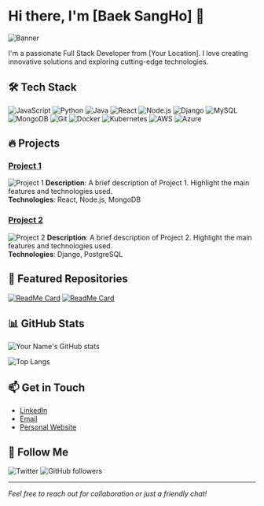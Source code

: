 # Hi there, I'm [Baek SangHo] 👋

![Banner](https://your-image-url.com/banner.png)

I'm a passionate Full Stack Developer from [Your Location]. I love creating innovative solutions and exploring cutting-edge technologies.

## 🛠️ Tech Stack

![JavaScript](https://img.shields.io/badge/-JavaScript-F7DF1E?style=flat-square&logo=javascript&logoColor=black)
![Python](https://img.shields.io/badge/-Python-3776AB?style=flat-square&logo=python&logoColor=white)
![Java](https://img.shields.io/badge/-Java-007396?style=flat-square&logo=java&logoColor=white)
![React](https://img.shields.io/badge/-React-61DAFB?style=flat-square&logo=react&logoColor=black)
![Node.js](https://img.shields.io/badge/-Node.js-339933?style=flat-square&logo=node.js&logoColor=white)
![Django](https://img.shields.io/badge/-Django-092E20?style=flat-square&logo=django&logoColor=white)
![MySQL](https://img.shields.io/badge/-MySQL-4479A1?style=flat-square&logo=mysql&logoColor=white)
![MongoDB](https://img.shields.io/badge/-MongoDB-47A248?style=flat-square&logo=mongodb&logoColor=white)
![Git](https://img.shields.io/badge/-Git-F05032?style=flat-square&logo=git&logoColor=white)
![Docker](https://img.shields.io/badge/-Docker-2496ED?style=flat-square&logo=docker&logoColor=white)
![Kubernetes](https://img.shields.io/badge/-Kubernetes-326CE5?style=flat-square&logo=kubernetes&logoColor=white)
![AWS](https://img.shields.io/badge/-AWS-232F3E?style=flat-square&logo=amazon-aws&logoColor=white)
![Azure](https://img.shields.io/badge/-Azure-0078D4?style=flat-square&logo=microsoft-azure&logoColor=white)

## 🔥 Projects

### [Project 1](https://github.com/yourusername/project1)
![Project 1](https://your-image-url.com/project1.png)
**Description**: A brief description of Project 1. Highlight the main features and technologies used.  
**Technologies**: React, Node.js, MongoDB

### [Project 2](https://github.com/yourusername/project2)
![Project 2](https://your-image-url.com/project2.png)
**Description**: A brief description of Project 2. Highlight the main features and technologies used.  
**Technologies**: Django, PostgreSQL

## 🌟 Featured Repositories

[![ReadMe Card](https://github-readme-stats.vercel.app/api/pin/?username=yourusername&repo=project1&theme=radical)](https://github.com/yourusername/project1)
[![ReadMe Card](https://github-readme-stats.vercel.app/api/pin/?username=yourusername&repo=project2&theme=radical)](https://github.com/yourusername/project2)

## 📊 GitHub Stats

![Your Name's GitHub stats](https://github-readme-stats.vercel.app/api?username=yourusername&show_icons=true&theme=radical)

![Top Langs](https://github-readme-stats.vercel.app/api/top-langs/?username=yourusername&layout=compact&theme=radical)

## 📫 Get in Touch

- [LinkedIn](https://www.linkedin.com/in/yourusername/)
- [Email](mailto:your.email@example.com)
- [Personal Website](https://yourwebsite.com)

## 🚀 Follow Me

![Twitter](https://img.shields.io/twitter/follow/yourusername?style=social)
![GitHub followers](https://img.shields.io/github/followers/yourusername?style=social)

---

*Feel free to reach out for collaboration or just a friendly chat!*
